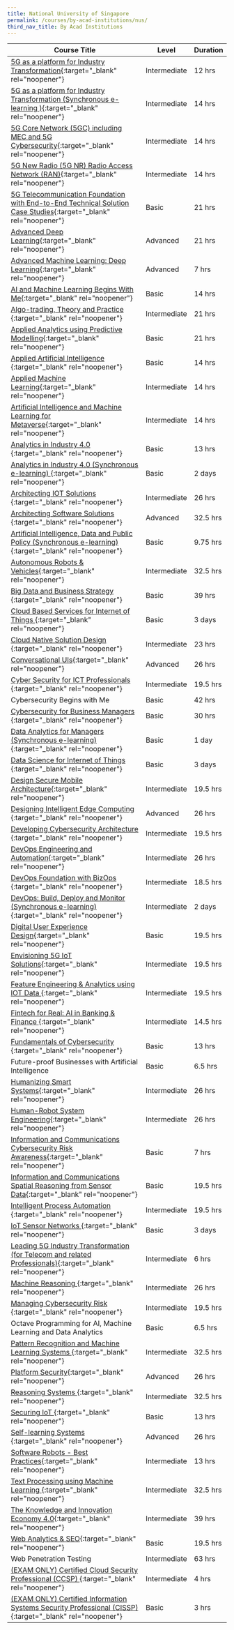 ```yaml
---
title: National University of Singapore
permalink: /courses/by-acad-institutions/nus/
third_nav_title: By Acad Institutions
---
```

|Course Title  | Level | Duration |
| - | - | - | 
|[5G as a platform for Industry Transformation](https://scale.nus.edu.sg/programmes/executive-courses/tech-enabled-services/5g-as-a-platform-for-industry-transformation){:target="_blank" rel="noopener"} |Intermediate|12 hrs |
|[5G as a platform for Industry Transformation (Synchronous e-learning )](https://scale.nus.edu.sg/programmes/executive-courses/tech-enabled-services/5g-as-a-platform-for-industry-transformation){:target="_blank" rel="noopener"} |Intermediate|14 hrs |
|[5G Core Network (5GC) including MEC and 5G Cybersecurity](https://ace.nus.edu.sg/5g-core-network-5gc-including-mec-and-5g-cybersecurity/){:target="_blank" rel="noopener"} |Intermediate|14 hrs |
|[5G New Radio (5G NR) Radio Access Network (RAN)](https://ace.nus.edu.sg/5g-new-radio-5g-nr-radio-access-network-ran/){:target="_blank" rel="noopener"} |Intermediate|14 hrs |
|[5G Telecommunication Foundation with End-to-End Technical Solution Case Studies](https://ace.nus.edu.sg/5g-telecommunication-foundation-with-end-to-end-technical-solution-case-studies/){:target="_blank" rel="noopener"} |Basic|21 hrs |
|[Advanced Deep Learning](https://www.iss.nus.edu.sg/executive-education/course/detail/advanced-customer--analytics/data-science){:target="_blank" rel="noopener"} |Advanced|21 hrs |
|[Advanced Machine Learning: Deep Learning](https://ace.nus.edu.sg/advanced-machine-learning-deep-learning/){:target="_blank" rel="noopener"} |Advanced|7 hrs |
|[AI and Machine Learning Begins With Me](https://ace.nus.edu.sg/ai-and-machine-learning-begins-with-me/){:target="_blank" rel="noopener"} |Basic|14 hrs |
|[Algo-trading, Theory and Practice ](https://ace.nus.edu.sg/algo-trading-theory-and-practice-e-learning/){:target="_blank" rel="noopener"} |Intermediate|21 hrs |
|[Applied Analytics using Predictive Modelling](https://ace.nus.edu.sg/applied-analytics-using-predictive-modelling/){:target="_blank" rel="noopener"} |Basic|21 hrs |
|[Applied Artificial Intelligence ](https://ace.nus.edu.sg/applied-artificial-intelligence/){:target="_blank" rel="noopener"} |Basic|14 hrs |
|[Applied Machine Learning](https://ace.nus.edu.sg/applied-machine-learning/){:target="_blank" rel="noopener"} |Intermediate|14 hrs |
|[Artificial Intelligence and Machine Learning for Metaverse](https://ace.nus.edu.sg/artificial-intelligence-and-machine-learning-for-metaverse/){:target="_blank" rel="noopener"} |Intermediate|14 hrs |
|[Analytics in Industry 4.0 ](https://scale.nus.edu.sg/programmes/executive-courses/data-analytics/analytics-in-industry-4.0){:target="_blank" rel="noopener"} |Basic|13 hrs |
|[Analytics in Industry 4.0 (Synchronous e-learning) ](https://scale.nus.edu.sg/programmes/executive-courses/advanced-manufacturing/analytics-in-industry-4.0){:target="_blank" rel="noopener"} |Basic|2 days |
|[Architecting IOT Solutions ](https://www.iss.nus.edu.sg/executive-education/course/detail/architecting-iot--solutions/software-systems){:target="_blank" rel="noopener"} |Intermediate|26 hrs |
|[Architecting Software Solutions ](https://www.iss.nus.edu.sg/executive-education/course/detail/architecting-software--solutions/software-systems){:target="_blank" rel="noopener"} |Advanced|32.5 hrs |
|[Artificial Intelligence, Data and Public Policy (Synchronous e-learning) ](https://lkyspp.nus.edu.sg/graduate-programmes/electives){:target="_blank" rel="noopener"} |Basic|9.75 hrs |
|[Autonomous Robots & Vehicles](https://www.iss.nus.edu.sg/executive-education/course/detail/autonomous-robots-and--vehicles/artificial-intelligence){:target="_blank" rel="noopener"} |Intermediate|32.5 hrs |
|[Big Data and Business Strategy ](https://executive-education.nus.edu.sg/programmes/leading-with-big-data-analytics-machine-learning/){:target="_blank" rel="noopener"} |Basic|39 hrs |
|[Cloud Based Services for Internet of Things ](https://inetapps.nus.edu.sg/sacs/LifeLongLearning/CourseDetails/EE5021){:target="_blank" rel="noopener"} |Basic|3 days |
|[Cloud Native Solution Design ](https://www.iss.nus.edu.sg/executive-education/course/detail/cloud-native-solution--design/software-systems){:target="_blank" rel="noopener"} |Intermediate|23 hrs |
|[Conversational UIs](https://www.iss.nus.edu.sg/executive-education/course/detail/conversational--interfaces/data-science){:target="_blank" rel="noopener"} |Advanced|26 hrs |
|[Cyber Security for ICT Professionals ](https://www.iss.nus.edu.sg/executive-education/course/detail/cyber-security-for-ict-professionals/cybersecurity){:target="_blank" rel="noopener"} |Intermediate|19.5 hrs |
|Cybersecurity Begins with Me|Basic|42 hrs |
|[Cybersecurity for Business Managers ](https://executive-education.nus.edu.sg/programmes/cybersecurity-for-business-managers/){:target="_blank" rel="noopener"} |Basic|30 hrs |
|[Data Analytics for Managers (Synchronous e-learning) ](https://inetapps.nus.edu.sg/SACS/LifeLongLearning/CourseDetails/SLE-DAM){:target="_blank" rel="noopener"} |Basic| 1 day |
|[Data Science for Internet of Things ](https://nusmods.com/modules/EE5020/data-science-for-internet-of-things){:target="_blank" rel="noopener"} |Basic|3 days |
|[Design Secure Mobile Architecture](https://www.iss.nus.edu.sg/executive-education/course/detail/design-secure-mobile--architecture/software-systems){:target="_blank" rel="noopener"} |Intermediate|19.5 hrs |
|[Designing Intelligent Edge Computing ](https://www.iss.nus.edu.sg/executive-education/course/detail/designing-intelligent-edge--computing/software-systems){:target="_blank" rel="noopener"} |Advanced|26 hrs |
|[Developing Cybersecurity Architecture ](https://www.iss.nus.edu.sg/executive-education/course/detail/developing--cybersecurity-architecture/cybersecurity){:target="_blank" rel="noopener"} |Intermediate|19.5 hrs |
|[DevOps Engineering and Automation](https://www.iss.nus.edu.sg/executive-education/course/detail/devops-engineering-and--automation/software-systems){:target="_blank" rel="noopener"} |Intermediate|26 hrs |
|[DevOps Foundation with BizOps ](https://www.iss.nus.edu.sg/executive-education/course/detail/devops--foundation-with-bizops/digital-agility){:target="_blank" rel="noopener"} |Intermediate|18.5 hrs |
|[DevOps: Build, Deploy and Monitor (Synchronous e-learning) ](https://stmi.nus.edu.sg/event/devops-build-deploy-and-monitor-e-learning/){:target="_blank" rel="noopener"} |Intermediate|2 days |
|[Digital User Experience Design](https://www.iss.nus.edu.sg/executive-education/course/detail/digital--user-experience-design/digital-innovation-design){:target="_blank" rel="noopener"} |Basic|19.5 hrs |
|[Envisioning 5G IoT Solutions](https://www.iss.nus.edu.sg/executive-education/course/detail/Envisioning-5G-IoT-Solutions/software-systems){:target="_blank" rel="noopener"} |Intermediate|19.5 hrs |
|[Feature Engineering & Analytics using IOT Data ](https://www.iss.nus.edu.sg/executive-education/course/detail/feature-engineering-and-analytics-using-iot--data/data-science){:target="_blank" rel="noopener"} |Intermediate|19.5 hrs |
|[Fintech for Real: AI in Banking & Finance ](https://business.nus.edu.sg/mod/page/view.php?id=253){:target="_blank" rel="noopener"} |Intermediate|14.5 hrs |
|[Fundamentals of Cybersecurity ](https://www.iss.nus.edu.sg/executive-education/course/detail/fundamentals_of_cybersecurity/cybersecurity){:target="_blank" rel="noopener"} |Basic|13 hrs |
|Future-proof Businesses with Artificial Intelligence|Basic|6.5 hrs |
|[Humanizing Smart Systems](https://www.iss.nus.edu.sg/executive-education/course/detail/humanizing-smart--systems/software-systems){:target="_blank" rel="noopener"} |Intermediate|26 hrs |
|[Human-Robot System Engineering](https://www.iss.nus.edu.sg/executive-education/course/detail/human-robot-system--engineering/artificial-intelligence){:target="_blank" rel="noopener"} |Intermediate|26 hrs |
|[Information and Communications Cybersecurity Risk Awareness](https://www.iss.nus.edu.sg/executive-education/course/detail/cybersecurity-risk-awareness/cybersecurity){:target="_blank" rel="noopener"} |Basic|7 hrs |
|[Information and Communications Spatial Reasoning from Sensor Data](https://www.iss.nus.edu.sg/executive-education/course/detail/spatial-reasoning-from-sensor--data){:target="_blank" rel="noopener"} |Basic|19.5 hrs |
|[Intelligent Process Automation ](https://www.iss.nus.edu.sg/executive-education/course/detail/intelligent-process--automation/artificial-intelligence){:target="_blank" rel="noopener"} |Intermediate|19.5 hrs |
|[IoT Sensor Networks ](https://nusmods.com/modules/EE5024/io-t-sensor-networks){:target="_blank" rel="noopener"} |Basic|3 days |
|[Leading 5G Industry Transformation (for Telecom and related Professionals)](https://scale.nus.edu.sg/programmes/executive-courses/tech-enabled-services/leading-5g-industry-transformation-(for-telecom-and-related-professionals)){:target="_blank" rel="noopener"} |Intermediate|6 hrs |
|[Machine Reasoning ](https://www.iss.nus.edu.sg/executive-education/course/detail/machine--reasoning){:target="_blank" rel="noopener"} |Intermediate|26 hrs |
|[Managing Cybersecurity Risk ](https://www.iss.nus.edu.sg/executive-education/course/detail/managing-cybersecurity--risk/cybersecurity){:target="_blank" rel="noopener"} |Intermediate|19.5 hrs |
|Octave Programming for AI, Machine Learning and Data Analytics |Basic|6.5 hrs |
|[Pattern Recognition and Machine Learning Systems ](https://www.iss.nus.edu.sg/executive-education/course/detail/pattern-recognition-and-machine--learning-systems){:target="_blank" rel="noopener"} |Intermediate|32.5 hrs |
|[Platform Security](https://www.iss.nus.edu.sg/executive-education/course/detail/platform--security/software-systems){:target="_blank" rel="noopener"} |Advanced|26 hrs |
|[Reasoning Systems ](https://www.iss.nus.edu.sg/executive-education/course/detail/reasoning--systems){:target="_blank" rel="noopener"} |Intermediate|32.5 hrs |
|[Securing IoT ](https://www.iss.nus.edu.sg/executive-education/course/detail/securing--iot/cybersecurity){:target="_blank" rel="noopener"} |Basic|13 hrs |
|[Self-learning Systems ](https://www.iss.nus.edu.sg/executive-education/course/detail/self-learning--systems/artificial-intelligence){:target="_blank" rel="noopener"} |Advanced|26 hrs |
|[Software Robots - Best Practices](https://www.iss.nus.edu.sg/executive-education/course/detail/software-robots--best-practices){:target="_blank" rel="noopener"} |Intermediate|13 hrs |
|[Text Processing using Machine Learning ](https://www.iss.nus.edu.sg/executive-education/course/detail/text-processing-using-machine--learning/artificial-intelligence){:target="_blank" rel="noopener"} |Intermediate|32.5 hrs |
|[The Knowledge and Innovation Economy 4.0](https://inetapps.nus.edu.sg/sacs/LifeLongLearning/CourseDetails/BMS5203/){:target="_blank" rel="noopener"} |Intermediate|39 hrs |
|[Web Analytics & SEO](https://www.iss.nus.edu.sg/executive-education/course/detail/web--analytics-seo/digital-innovation-design){:target="_blank" rel="noopener"} |Basic|19.5 hrs |
|Web Penetration Testing |Intermediate|63 hrs |
|[(EXAM ONLY) Certified Cloud Security Professional (CCSP)  ](https://www.iss.nus.edu.sg/executive-education/course/detail/certified-cloud-security-professional-(ccsp-exam-only)){:target="_blank" rel="noopener"} |Intermediate|4 hrs |
|[(EXAM ONLY) Certified Information Systems Security Professional (CISSP) ](https://www.iss.nus.edu.sg/executive-education/course/detail/certified-information-systems-security-professional--(cissp-exam-only)){:target="_blank" rel="noopener"} |Basic|3 hrs |